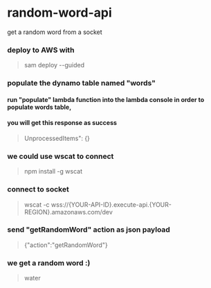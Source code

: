 # random-word-api
get a random word from a socket

### deploy to AWS with
> sam deploy --guided
### populate the dynamo table named "words"
#### run "populate" lambda function into the lambda console in order to populate words table,
#### you will get this response as success
> UnprocessedItems": {}
### we could use wscat to connect
> npm install -g wscat
### connect to socket
> wscat -c wss://{YOUR-API-ID}.execute-api.{YOUR-REGION}.amazonaws.com/dev
### send "getRandomWord" action as json payload
> {"action":"getRandomWord"}
### we get a random word :)
> water